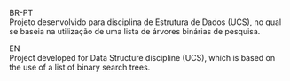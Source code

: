 BR-PT                                                                                                                                      
Projeto desenvolvido para disciplina de Estrutura de Dados (UCS), no qual se baseia na utilização de uma lista de árvores binárias de pesquisa.

EN                                                                                                                                         
Project developed for Data Structure discipline (UCS), which is based on the use of a list of binary search trees.
